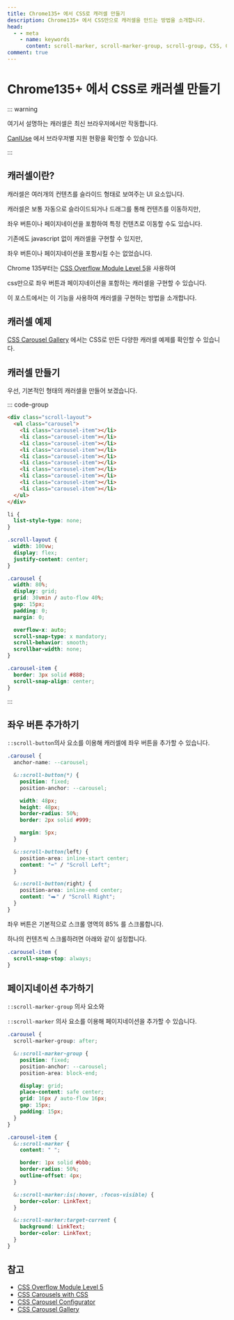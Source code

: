 ```yaml
---
title: Chrome135+ 에서 CSS로 캐러셀 만들기
description: Chrome135+ 에서 CSS만으로 캐러셀을 만드는 방법을 소개합니다.
head:
  - - meta
    - name: keywords
      content: scroll-marker, scroll-marker-group, scroll-group, CSS, Carousel, 캐러셀
comment: true
---
```


# Chrome135+ 에서 CSS로 캐러셀 만들기

::: warning

여기서 설명하는 캐러셀은 최신 브라우저에서만 작동합니다.

[CanIUse](https://caniuse.com/mdn-css_selectors_scroll-button) 에서 브라우저별 지원 현황을 확인할 수 있습니다.

:::

## 캐러셀이란?

캐러셀은 여러개의 컨텐츠를 슬라이드 형태로 보여주는 UI 요소입니다.

캐러셀은 보통 자동으로 슬라이드되거나 드래그를 통해 컨텐츠를 이동하지만,

좌우 버튼이나 페이지네이션을 포함하여 특정 컨텐츠로 이동할 수도 있습니다.

기존에도 javascript 없이 캐러셀을 구현할 수 있지만,

좌우 버튼이나 페이지네이션을 포함시킬 수는 없었습니다.

Chrome 135부터는 [CSS Overflow Module Level 5](https://drafts.csswg.org/css-overflow-5/)을 사용하여

css만으로 좌우 버튼과 페이지네이션을 포함하는 캐러셀을 구현할 수 있습니다.

이 포스트에서는 이 기능을 사용하여 캐러셀을 구현하는 방법을 소개합니다.

## 캐러셀 예제

[CSS Carousel Gallery](https://chrome.dev/carousel/) 에서는 CSS로 만든 다양한 캐러셀 예제를 확인할 수 있습니다.

## 캐러셀 만들기

우선, 기본적인 형태의 캐러셀을 만들어 보겠습니다.

::: code-group

```html [index.html]
<div class="scroll-layout">
  <ul class="carousel">
    <li class="carousel-item"></li>
    <li class="carousel-item"></li>
    <li class="carousel-item"></li>
    <li class="carousel-item"></li>
    <li class="carousel-item"></li>
    <li class="carousel-item"></li>
    <li class="carousel-item"></li>
    <li class="carousel-item"></li>
    <li class="carousel-item"></li>
    <li class="carousel-item"></li>
  </ul>
</div>
```

```css [style.css]
li {
  list-style-type: none;
}

.scroll-layout {
  width: 100vw;
  display: flex;
  justify-content: center;
}

.carousel {
  width: 80%;
  display: grid;
  grid: 30vmin / auto-flow 40%;
  gap: 15px;
  padding: 0;
  margin: 0;

  overflow-x: auto;
  scroll-snap-type: x mandatory;
  scroll-behavior: smooth;
  scrollbar-width: none;
}

.carousel-item {
  border: 3px solid #888;
  scroll-snap-align: center;
}
```

:::

<style module>
.scroll_layout {
  width: 100%;
  display: flex;
  justify-content: center;
  background-color: #161618;
  padding: 40px 0;
}

.carousel {
  width: 80%;
  display: grid;
  grid: 20vmin / auto-flow 40%;
  gap: 15px;
  padding: 0;
  margin: 0;

  overflow-x: auto;
  scroll-snap-type: x mandatory;
  scroll-behavior: smooth;
  scrollbar-width: none;
}

.carousel_item {
  list-style-type: none;

  background-color: #888;
  border: 3px solid #888;
  scroll-snap-align: center;
}

.carousel_2 {
  width: 80%;
  display: grid;
  grid: 20vmin / auto-flow 40%;
  gap: 15px;
  padding: 0;
  margin: 0;

  overflow-x: auto;
  scroll-snap-type: x mandatory;
  scroll-behavior: smooth;
  scrollbar-width: none;
}

.carousel_item_2 {
  list-style-type: none;

  background-color: #888;
  border: 3px solid #888;
  scroll-snap-align: center;
}

.carousel_2 {
  anchor-name: --carousel2;

  &::scroll-button(*) {
    position: fixed;
    position-anchor: --carousel2;

    width: 48px;
    height: 48px;
    border-radius: 50%;
    border: 2px solid #999;

    margin: 5px;
  }

  &::scroll-button(left) {
    position-area: inline-start center;
    content: "⬅" / "Scroll Left";
  }

  &::scroll-button(right) {
    position-area: inline-end center;
    content: "⮕" / "Scroll Right";
  }
}

.carousel_3 {
  width: 80%;
  display: grid;
  grid: 20vmin / auto-flow 40%;
  gap: 15px;
  padding: 0;
  margin: 0;

  overflow-x: auto;
  scroll-snap-type: x mandatory;
  scroll-behavior: smooth;
  scrollbar-width: none;
}

.carousel_item_3 {
  list-style-type: none;

  background-color: #888;
  border: 3px solid #888;
  scroll-snap-align: center;
}

.carousel_3 {
  anchor-name: --carousel3;
  scroll-marker-group: after;
  
  &::scroll-marker-group {
    position: fixed;
    position-anchor: --carousel3;
    position-area: block-end;

    display: grid;
    place-content: safe center;
    grid: 16px / auto-flow 16px;
    gap: 15px;
    padding: 15px;
  }
}

.carousel_item_3 {
  &::scroll-marker {
    content: " ";

    border: 1px solid #bbb;
    border-radius: 50%;
    outline-offset: 4px;
  }

  &::scroll-marker:is(:hover, :focus-visible) {
    border-color: LinkText;
  }

  &::scroll-marker:target-current {
    background: LinkText;
    border-color: LinkText;
  }
}
</style>

<div :class="$style.scroll_layout">
  <div :class="$style.carousel">
    <div :class="$style.carousel_item"></div>
    <div :class="$style.carousel_item"></div>
    <div :class="$style.carousel_item"></div>
    <div :class="$style.carousel_item"></div>
    <div :class="$style.carousel_item"></div>
    <div :class="$style.carousel_item"></div>
    <div :class="$style.carousel_item"></div>
    <div :class="$style.carousel_item"></div>
    <div :class="$style.carousel_item"></div>
    <div :class="$style.carousel_item"></div>
    <div :class="$style.carousel_item"></div>
    <div :class="$style.carousel_item"></div>
  </div>
</div>

## 좌우 버튼 추가하기

`::scroll-button`의사 요소를 이용해 캐러셀에 좌우 버튼을 추가할 수 있습니다.

```css
.carousel {
  anchor-name: --carousel;

  &::scroll-button(*) {
    position: fixed;
    position-anchor: --carousel;

    width: 48px;
    height: 48px;
    border-radius: 50%;
    border: 2px solid #999;

    margin: 5px;
  }

  &::scroll-button(left) {
    position-area: inline-start center;
    content: "⬅" / "Scroll Left";
  }

  &::scroll-button(right) {
    position-area: inline-end center;
    content: "⮕" / "Scroll Right";
  }
}
```

<div :class="$style.scroll_layout">
  <div :class="$style.carousel_2">
    <div :class="$style.carousel_item_2"></div>
    <div :class="$style.carousel_item_2"></div>
    <div :class="$style.carousel_item_2"></div>
    <div :class="$style.carousel_item_2"></div>
    <div :class="$style.carousel_item_2"></div>
    <div :class="$style.carousel_item_2"></div>
    <div :class="$style.carousel_item_2"></div>
    <div :class="$style.carousel_item_2"></div>
    <div :class="$style.carousel_item_2"></div>
    <div :class="$style.carousel_item_2"></div>
    <div :class="$style.carousel_item_2"></div>
    <div :class="$style.carousel_item_2"></div>
  </div>
</div>

좌우 버튼은 기본적으로 스크롤 영역의 85% 를 스크롤합니다.

하나의 컨텐츠씩 스크롤하려면 아래와 같이 설정합니다.

```css
.carousel-item {
  scroll-snap-stop: always;
}
```

## 페이지네이션 추가하기

`::scroll-marker-group` 의사 요소와

`::scroll-marker` 의사 요소를 이용해 페이지네이션을 추가할 수 있습니다.

```css
.carousel {
  scroll-marker-group: after;

  &::scroll-marker-group {
    position: fixed;
    position-anchor: --carousel;
    position-area: block-end;

    display: grid;
    place-content: safe center;
    grid: 16px / auto-flow 16px;
    gap: 15px;
    padding: 15px;
  }
}

.carousel-item {
  &::scroll-marker {
    content: " ";

    border: 1px solid #bbb;
    border-radius: 50%;
    outline-offset: 4px;
  }

  &::scroll-marker:is(:hover, :focus-visible) {
    border-color: LinkText;
  }

  &::scroll-marker:target-current {
    background: LinkText;
    border-color: LinkText;
  }
}
```

<div :class="$style.scroll_layout">
  <div :class="$style.carousel_3">
    <div :class="$style.carousel_item_3"></div>
    <div :class="$style.carousel_item_3"></div>
    <div :class="$style.carousel_item_3"></div>
    <div :class="$style.carousel_item_3"></div>
    <div :class="$style.carousel_item_3"></div>
    <div :class="$style.carousel_item_3"></div>
    <div :class="$style.carousel_item_3"></div>
    <div :class="$style.carousel_item_3"></div>
    <div :class="$style.carousel_item_3"></div>
    <div :class="$style.carousel_item_3"></div>
    <div :class="$style.carousel_item_3"></div>
  </div>
</div>

## 참고

- [CSS Overflow Module Level 5](https://drafts.csswg.org/css-overflow-5/)
- [CSS Carousels with CSS](https://developer.chrome.com/blog/carousels-with-css?hl=ko#add_scroll_markers_with_scroll-marker)
- [CSS Carousel Configurator](https://chrome.dev/carousel-configurator/)
- [CSS Carousel Gallery](https://chrome.dev/carousel/)
